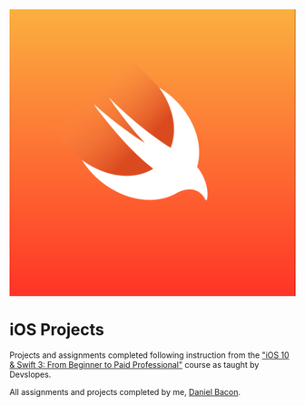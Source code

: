<img src="https://github.com/dfbacon/iOS_Projects/blob/master/swift_logo.png" alt="swift logo">

iOS Projects
============

Projects and assignments completed following instruction from the ["iOS 10 & Swift 3: From Beginner to Paid Professional"](https://www.udemy.com/devslopes-ios10/) course as taught by Devslopes.

All assignments and projects completed by me, [Daniel Bacon](https://github.com/dfbacon).